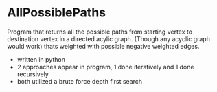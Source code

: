# AllPossiblePaths

Program that returns all the possible paths from starting vertex to destination vertex in a directed acylic graph. (Though any  acyclic graph would work) thats weighted with possible negative weighted edges.

- written in python
- 2 approaches appear in program, 1 done iteratively and 1 done recursively
- both utilized a brute force depth first search 
